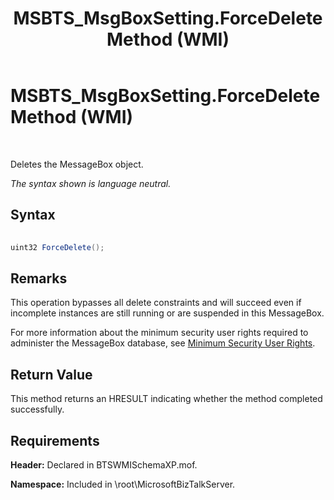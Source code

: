﻿---
title: MSBTS_MsgBoxSetting.ForceDelete Method (WMI)
TOCTitle: MSBTS_MsgBoxSetting.ForceDelete Method (WMI)
ms:assetid: 7399c9ff-ef94-44b7-973d-a183d63109d2
ms:mtpsurl: https://msdn.microsoft.com/library/Aa560820(v=BTS.80)
ms:contentKeyID: 51528934
ms.date: 08/30/2017
mtps_version: v=BTS.80
---

# MSBTS\_MsgBoxSetting.ForceDelete Method (WMI)

 

Deletes the MessageBox object.

*The syntax shown is language neutral.*

## Syntax

```C#
  
uint32 ForceDelete();  
```

## Remarks

This operation bypasses all delete constraints and will succeed even if incomplete instances are still running or are suspended in this MessageBox.

For more information about the minimum security user rights required to administer the MessageBox database, see [Minimum Security User Rights](https://msdn.microsoft.com/library/aa559845\(v=bts.80\)).

## Return Value

This method returns an HRESULT indicating whether the method completed successfully.

## Requirements

**Header:** Declared in BTSWMISchemaXP.mof.

**Namespace:** Included in \\root\\MicrosoftBizTalkServer.

